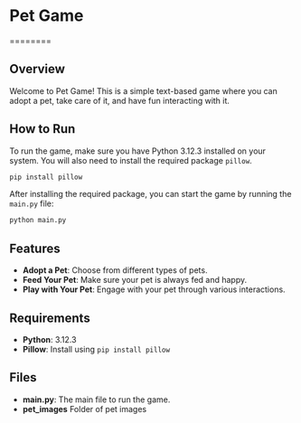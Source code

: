 # Pet Game
========

## Overview

Welcome to Pet Game! This is a simple text-based game where you can adopt a pet, take care of it, and have fun
interacting with it.

## How to Run

To run the game, make sure you have Python 3.12.3 installed on your system. You will also need to install the required
package `pillow`.

```sh
pip install pillow
```

After installing the required package, you can start the game by running the `main.py` file:

```sh
python main.py
```

## Features

- **Adopt a Pet**: Choose from different types of pets.
- **Feed Your Pet**: Make sure your pet is always fed and happy.
- **Play with Your Pet**: Engage with your pet through various interactions.

## Requirements

- **Python**: 3.12.3
- **Pillow**: Install using `pip install pillow`

## Files

- **main.py**: The main file to run the game.
- **pet_images** Folder of pet images